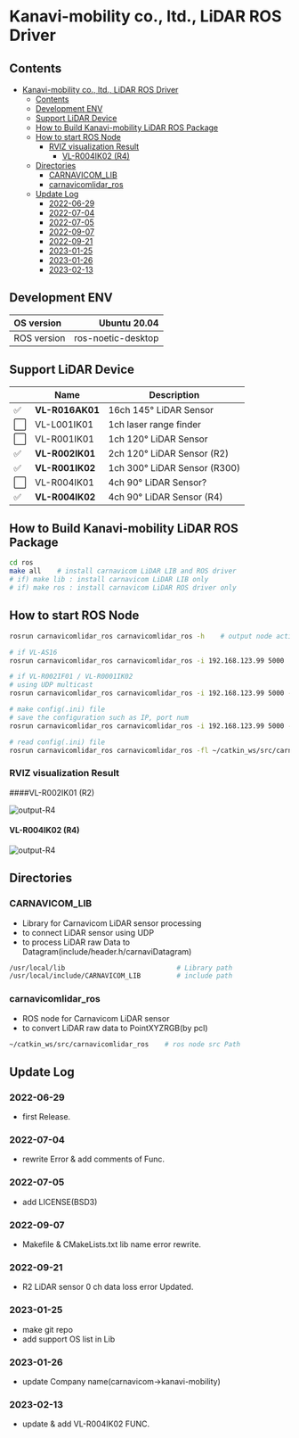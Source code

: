 # Kanavi-mobility co., ltd., LiDAR ROS Driver

## Contents

- [Kanavi-mobility co., ltd., LiDAR ROS Driver](#kanavi-mobility-co-ltd-lidar-ros-driver)
  - [Contents](#contents)
  - [Development ENV](#development-env)
  - [Support LiDAR Device](#support-lidar-device)
  - [How to Build Kanavi-mobility LiDAR ROS Package](#how-to-build-kanavi-mobility-lidar-ros-package)
  - [How to start ROS Node](#how-to-start-ros-node)
    - [RVIZ visualization Result](#rviz-visualization-result)
      - [VL-R004IK02 (R4)](#vl-r004ik02-r4)
  - [Directories](#directories)
    - [CARNAVICOM\_LIB](#carnavicom_lib)
    - [carnavicomlidar\_ros](#carnavicomlidar_ros)
  - [Update Log](#update-log)
    - [2022-06-29](#2022-06-29)
    - [2022-07-04](#2022-07-04)
    - [2022-07-05](#2022-07-05)
    - [2022-09-07](#2022-09-07)
    - [2022-09-21](#2022-09-21)
    - [2023-01-25](#2023-01-25)
    - [2023-01-26](#2023-01-26)
    - [2023-02-13](#2023-02-13)

## Development ENV

| OS version  |       Ubuntu 20.04 |
| :---------- | -----------------: |
| ROS version | ros-noetic-desktop |

## Support LiDAR Device

|     | Name            | Description                      |
| --- | --------------- | -------------------------------- |
| ✅   | **VL-R016AK01** | 16ch 145&deg; LiDAR Sensor       |
| ⬜️   | VL-L001IK01     | 1ch laser range finder           |
| ⬜️   | VL-R001IK01 | 1ch 120&deg; LiDAR Sensor        |
| ✅   | **VL-R002IK01** | 2ch 120&deg; LiDAR Sensor (R2)   |
| ✅   | **VL-R001IK02**     | 1ch 300&deg; LiDAR Sensor (R300) |
| ⬜️   | VL-R004IK01     | 4ch 90&deg; LiDAR Sensor?        |
| ✅   | **VL-R004IK02** | 4ch 90&deg; LiDAR Sensor (R4)    |

## How to Build Kanavi-mobility LiDAR ROS Package

```sh
cd ros
make all    # install carnavicom LiDAR LIB and ROS driver
# if) make lib : install carnavicom LiDAR LIB only
# if) make ros : install carnavicom LiDAR ROS driver only
```

## How to start ROS Node

```sh
rosrun carnavicomlidar_ros carnavicomlidar_ros -h    # output node active option

# if VL-AS16
rosrun carnavicomlidar_ros carnavicomlidar_ros -i 192.168.123.99 5000

# if VL-R002IF01 / VL-R0001IK02
# using UDP multicast
rosrun carnavicomlidar_ros carnavicomlidar_ros -i 192.168.123.99 5000 -m 224.0.0.5

# make config(.ini) file
# save the configuration such as IP, port num
rosrun carnavicomlidar_ros carnavicomlidar_ros -i 192.168.123.99 5000 -fs config.ini

# read config(.ini) file
rosrun carnavicomlidar_ros carnavicomlidar_ros -fl ~/catkin_ws/src/carnavicomlidar_ros/config/config.ini
```

### RVIZ visualization Result

####VL-R002IK01 (R2)

![output-R4](https://github.com/kanaviMobility/ROS/blob/b61708296beb582d901c588b770c1e037260ef03/ros/image/output_R2.png)

#### VL-R004IK02 (R4)

![output-R4](https://github.com/kanaviMobility/ROS/blob/83151f9fefc123cacc877ce8deb81573dee3af0d/ros/image/output_R4.png)

## Directories

### CARNAVICOM_LIB

- Library for Carnavicom LiDAR sensor processing
- to connect LiDAR sensor using UDP
- to process LiDAR raw Data to Datagram(include/header.h/carnaviDatagram)

```sh
/usr/local/lib                            # Library path
/usr/local/include/CARNAVICOM_LIB         # include path
```

### carnavicomlidar_ros

- ROS node for Carnavicom LiDAR sensor
- to convert LiDAR raw data to PointXYZRGB(by pcl)

```sh
~/catkin_ws/src/carnavicomlidar_ros    # ros node src Path
```

## Update Log

### 2022-06-29

- first Release.

### 2022-07-04

- rewrite Error & add comments of Func.

### 2022-07-05

- add LICENSE(BSD3)

### 2022-09-07

- Makefile & CMakeLists.txt lib name error rewrite.

### 2022-09-21

- R2 LiDAR sensor 0 ch data loss error Updated.

### 2023-01-25

- make git repo
- add support OS list in Lib

### 2023-01-26

- update Company name(carnavicom->kanavi-mobility)

### 2023-02-13

- update & add VL-R004IK02 FUNC.
